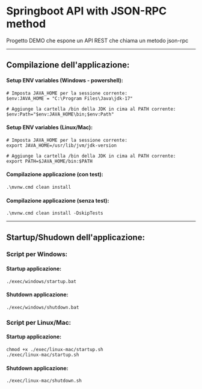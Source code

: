 # Springboot API with JSON-RPC method
Progetto DEMO che espone un API REST che chiama un metodo json-rpc

---

## Compilazione dell'applicazione:

#### Setup ENV variables (Windows - powershell):
```
# Imposta JAVA_HOME per la sessione corrente:
$env:JAVA_HOME = "C:\Program Files\Java\jdk-17"

# Aggiunge la cartella /bin della JDK in cima al PATH corrente:
$env:Path="$env:JAVA_HOME\bin;$env:Path"
```

#### Setup ENV variables (Linux/Mac):
```
# Imposta JAVA_HOME per la sessione corrente:
export JAVA_HOME=/usr/lib/jvm/jdk-version

# Aggiunge la cartella /bin della JDK in cima al PATH corrente:
export PATH=$JAVA_HOME/bin:$PATH
```

#### Compilazione applicazione (con test):
```
.\mvnw.cmd clean install
```

#### Compilazione applicazione (senza test):
```
.\mvnw.cmd clean install -DskipTests
```

---

## Startup/Shudown dell'applicazione:

### Script per Windows:
#### Startup applicazione:
```
./exec/windows/startup.bat
```
#### Shutdown applicazione:
```
./exec/windows/shutdown.bat
```

### Script per Linux/Mac:
#### Startup applicazione:
```
chmod +x ./exec/linux-mac/startup.sh
./exec/linux-mac/startup.sh
```
#### Shutdown applicazione:
```
./exec/linux-mac/shutdown.sh
```